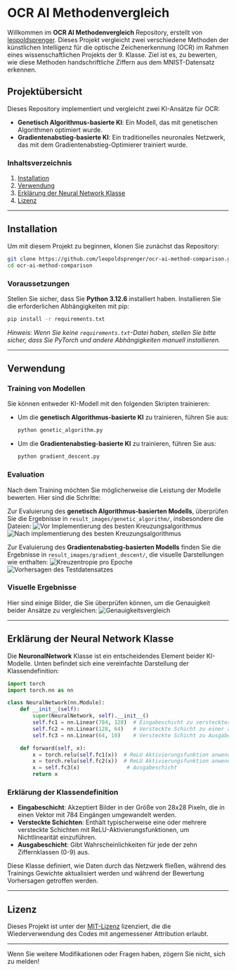 # OCR AI Methodenvergleich

Willkommen im **OCR AI Methodenvergleich** Repository, erstellt von [leopoldsprenger](https://github.com/leopoldsprenger). Dieses Projekt vergleicht zwei verschiedene Methoden der künstlichen Intelligenz für die optische Zeichenerkennung (OCR) im Rahmen eines wissenschaftlichen Projekts der 9. Klasse. Ziel ist es, zu bewerten, wie diese Methoden handschriftliche Ziffern aus dem MNIST-Datensatz erkennen.

## Projektübersicht

Dieses Repository implementiert und vergleicht zwei KI-Ansätze für OCR:

- **Genetisch Algorithmus-basierte KI**: Ein Modell, das mit genetischen Algorithmen optimiert wurde.
- **Gradientenabstieg-basierte KI**: Ein traditionelles neuronales Netzwerk, das mit dem Gradientenabstieg-Optimierer trainiert wurde.

### Inhaltsverzeichnis
1. [Installation](#installation)
2. [Verwendung](#verwendung)
3. [Erklärung der Neural Network Klasse](#neural-network-klasse-erklärung)
4. [Lizenz](#lizenz)

---

## Installation

Um mit diesem Projekt zu beginnen, klonen Sie zunächst das Repository:

```bash
git clone https://github.com/leopoldsprenger/ocr-ai-method-comparison.git
cd ocr-ai-method-comparison
```

### Voraussetzungen

Stellen Sie sicher, dass Sie **Python 3.12.6** installiert haben. Installieren Sie die erforderlichen Abhängigkeiten mit pip:

```bash
pip install -r requirements.txt
```

*Hinweis: Wenn Sie keine `requirements.txt`-Datei haben, stellen Sie bitte sicher, dass Sie PyTorch und andere Abhängigkeiten manuell installieren.*

---

## Verwendung

### Training von Modellen

Sie können entweder KI-Modell mit den folgenden Skripten trainieren:

- Um die **genetisch Algorithmus-basierte KI** zu trainieren, führen Sie aus:
  ```bash
  python genetic_algorithm.py
  ```

- Um die **Gradientenabstieg-basierte KI** zu trainieren, führen Sie aus:
  ```bash
  python gradient_descent.py
  ```

### Evaluation

Nach dem Training möchten Sie möglicherweise die Leistung der Modelle bewerten. Hier sind die Schritte:

Zur Evaluierung des **genetisch Algorithmus-basierten Modells**, überprüfen Sie die Ergebnisse in `result_images/genetic_algorithm/`, insbesondere die Dateien:
![Vor Implementierung des besten Kreuzungsalgorithmus](result_images/genetic_algorithm/test_1_before_implementing_best_crossover.png|450)
![Nach implementierung des besten Kreuzungsalgorithmus](result_images/genetic_algorithm/test_2_after_implementing_best_crossover.png|450)

Zur Evaluierung des **Gradientenabstieg-basierten Modells** finden Sie die Ergebnisse in `result_images/gradient_descent/`, die visuelle Darstellungen wie enthalten:
![Kreuzentropie pro Epoche](result_images/gradient_descent/cross_entropy_per_epochs_graph.png|450)
![Vorhersagen des Testdatensatzes](result_images/gradient_descent/gradient_descent_test_dataset_predictions.png|450)

### Visuelle Ergebnisse

Hier sind einige Bilder, die Sie überprüfen können, um die Genauigkeit beider Ansätze zu vergleichen:
![Genauigkeitsvergleich](result_images/accuracy_comparison_gradient_descent_and_genetic_algorithm.png|450)

---

## Erklärung der Neural Network Klasse

Die **NeuronalNetwork** Klasse ist ein entscheidendes Element beider KI-Modelle. Unten befindet sich eine vereinfachte Darstellung der Klassendefinition:

```python
import torch
import torch.nn as nn

class NeuralNetwork(nn.Module):
    def __init__(self):
        super(NeuralNetwork, self).__init__()
        self.fc1 = nn.Linear(784, 128)  # Eingabeschicht zu versteckter Schicht
        self.fc2 = nn.Linear(128, 64)   # Versteckte Schicht zu einer anderen versteckten Schicht
        self.fc3 = nn.Linear(64, 10)    # Versteckte Schicht zu Ausgabeschicht

    def forward(self, x):
        x = torch.relu(self.fc1(x))  # ReLU Aktivierungsfunktion anwenden
        x = torch.relu(self.fc2(x))  # ReLU Aktivierungsfunktion anwenden
        x = self.fc3(x)               # Ausgabeschicht
        return x
```

### Erklärung der Klassendefinition

- **Eingabeschicht**: Akzeptiert Bilder in der Größe von 28x28 Pixeln, die in einen Vektor mit 784 Eingängen umgewandelt werden.
- **Versteckte Schichten**: Enthält typischerweise eine oder mehrere versteckte Schichten mit ReLU-Aktivierungsfunktionen, um Nichtlinearität einzuführen.
- **Ausgabeschicht**: Gibt Wahrscheinlichkeiten für jede der zehn Ziffernklassen (0-9) aus.

Diese Klasse definiert, wie Daten durch das Netzwerk fließen, während des Trainings Gewichte aktualisiert werden und während der Bewertung Vorhersagen getroffen werden.

---

## Lizenz

Dieses Projekt ist unter der [MIT-Lizenz](https://opensource.org/licenses/MIT) lizenziert, die die Wiederverwendung des Codes mit angemessener Attribution erlaubt.

---

Wenn Sie weitere Modifikationen oder Fragen haben, zögern Sie nicht, sich zu melden!
